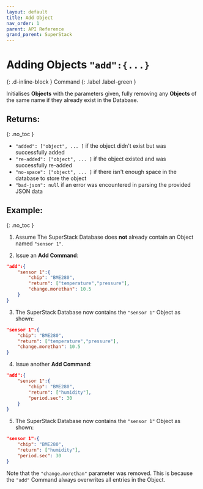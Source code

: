 ```yaml
---
layout: default
title: Add Object
nav_order: 1
parent: API Reference
grand_parent: SuperStack
---
```


# Adding Objects `"add":{...}`
{: .d-inline-block }
Command
{: .label .label-green }

Initialises **Objects** with the parameters given, fully removing any **Objects** of the same name if they already exist in the Database.

## Returns:
{: .no_toc }

- `"added": ["object", ... ]` if the object didn't exist but was successfully added
- `"re-added": ["object", ... ]` if the object existed and was successfully re-added
- `"no-space": ["object", ... ]` if there isn't enough space in the database to store the object
- `"bad-json": null` if an error was encountered in parsing the provided JSON data

## Example:
{: .no_toc }

1. Assume The SuperStack Database does **not** already contain an Object named `"sensor 1"`.

2. Issue an **Add Command**:
```json
"add":{
    "sensor 1":{
        "chip": "BME280",
        "return": ["temperature","pressure"],
        "change.morethan": 10.5 
    }
}
```

3. The SuperStack Database now contains the `"sensor 1"` Object as shown:
```json
"sensor 1":{
    "chip": "BME280",
    "return": ["temperature","pressure"],
    "change.morethan": 10.5 
}
```

4. Issue another **Add Command**:
```json
"add":{
    "sensor 1":{
        "chip": "BME280",
        "return": ["humidity"],
        "period.sec": 30
    }
}
```

5. The SuperStack Database now contains the `"sensor 1"` Object as shown:
```json
"sensor 1":{
    "chip": "BME280",
    "return": ["humidity"],
    "period.sec": 30
}
```

Note that the `"change.morethan"` parameter was removed. This is because the `"add"` Command always overwrites all entries in the Object.